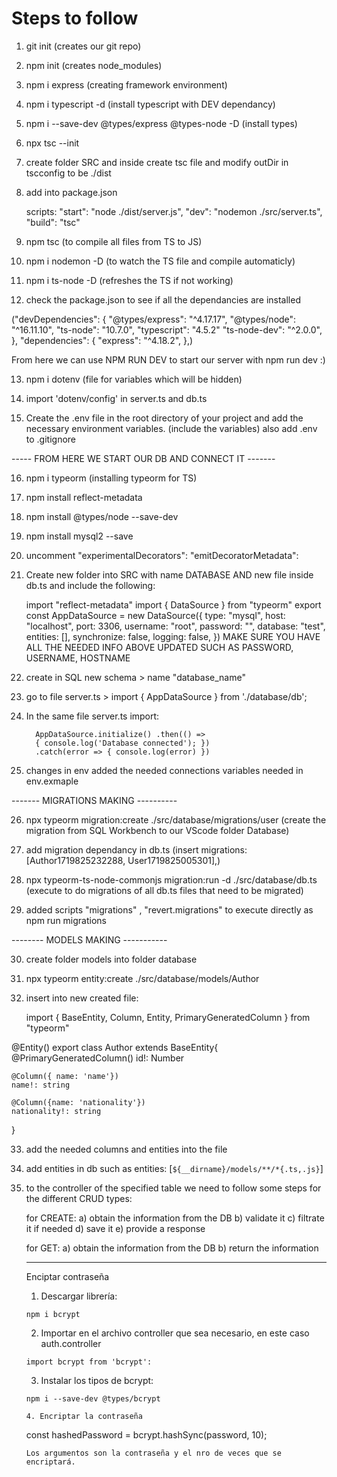 # Steps to follow

1.  git init (creates our git repo)

2.  npm init (creates node_modules)

3.  npm i express (creating framework environment)

4.  npm i typescript -d (install typescript with DEV dependancy)

5.  npm i --save-dev @types/express @types-node -D (install types)

6.  npx tsc --init

7.  create folder SRC and inside create tsc file and modify outDir in tscconfig to be ./dist

8.  add into package.json

    scripts:
    "start": "node ./dist/server.js",
    "dev": "nodemon ./src/server.ts",
    "build": "tsc"

9.  npm tsc (to compile all files from TS to JS)

10. npm i nodemon -D (to watch the TS file and compile automaticly)

11. npm i ts-node -D (refreshes the TS if not working)

12. check the package.json to see if all the dependancies are installed

("devDependencies":
{ "@types/express": "^4.17.17",
"@types/node": "^16.11.10",
"ts-node": "10.7.0",
"typescript": "4.5.2"
"ts-node-dev": "^2.0.0", },
"dependencies": {
"express": "^4.18.2",
},)

From here we can use NPM RUN DEV to start our server with npm run dev :)

13. npm i dotenv (file for variables which will be hidden)

14. import 'dotenv/config' in server.ts and db.ts

15. Create the .env file in the root directory of your project and add the necessary environment variables. (include the variables) also add .env to .gitignore

----- FROM HERE WE START OUR DB AND CONNECT IT -------

16. npm i typeorm (installing typeorm for TS)

17. npm install reflect-metadata

18. npm install @types/node --save-dev

19. npm install mysql2 --save

20. uncomment "experimentalDecorators": "emitDecoratorMetadata":

21. Create new folder into SRC with name DATABASE AND new file inside db.ts and include the following:

    import "reflect-metadata" import { DataSource } from "typeorm" export const AppDataSource = new DataSource({ type: "mysql", host: "localhost", port: 3306, username: "root", password: "", database: "test", entities: [], synchronize: false, logging: false, }) MAKE SURE YOU HAVE ALL THE NEEDED INFO ABOVE UPDATED SUCH AS PASSWORD, USERNAME, HOSTNAME

22. create in SQL new schema > name "database_name"

23. go to file server.ts > import { AppDataSource } from './database/db';

24. In the same file server.ts import:

          AppDataSource.initialize() .then(() =>
          { console.log('Database connected'); })
          .catch(error => { console.log(error) })

25. changes in env added the needed connections variables needed in env.exmaple

------- MIGRATIONS MAKING ----------

26. npx typeorm migration:create ./src/database/migrations/user
    (create the migration from SQL Workbench to our VScode folder Database)

27. add migration dependancy in db.ts (insert migrations: [Author1719825232288, User1719825005301],)

28. npx typeorm-ts-node-commonjs migration:run -d ./src/database/db.ts (execute to do migrations of all db.ts files that need to be migrated)

29. added scripts "migrations" , "revert.migrations" to execute directly as npm run migrations

-------- MODELS MAKING -----------

30. create folder models into folder database

31. npx typeorm entity:create ./src/database/models/Author

32. insert into new created file:

    import { BaseEntity, Column, Entity, PrimaryGeneratedColumn } from "typeorm"

   @Entity()
   export class Author extends BaseEntity{
   @PrimaryGeneratedColumn()
   id!: Number

    @Column({ name: 'name'})
    name!: string

    @Column({name: 'nationality'})
    nationality!: string

   }

33. add the needed columns and entities into the file

34. add entities in db such as entities: [`${__dirname}/models/**/*{.ts,.js}`]

35. to the controller of the specified table we need to follow some steps for the different CRUD types:

     for CREATE:
    a) obtain the information from the DB
    b) validate it
    c) filtrate it if needed
    d) save it 
    e) provide a response

    for GET:
    a) obtain the information from the DB
    b) return the information

    _________________________________

    Enciptar contraseña

    1. Descargar librería:
    ```
    npm i bcrypt
    ```

    2. Importar en el archivo controller que sea necesario, en este caso auth.controller
    ```
    import bcrypt from 'bcrypt':
    ```

    3. Instalar los tipos de bcrypt:
    ```
    npm i --save-dev @types/bcrypt

    4. Encriptar la contraseña

    ```
    const hashedPassword = bcrypt.hashSync(password, 10);
    ```
    Los argumentos son la contraseña y el nro de veces que se encriptará.
